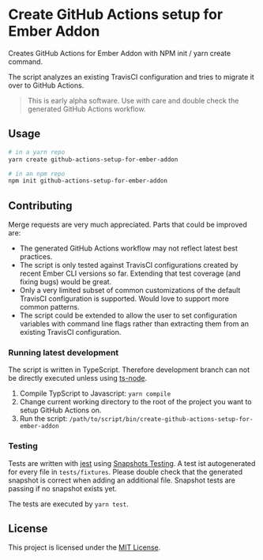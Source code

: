 # Create GitHub Actions setup for Ember Addon

Creates GitHub Actions for Ember Addon with NPM init / yarn create command.

The script analyzes an existing TravisCI configuration and tries to migrate it over to GitHub Actions.

> This is early alpha software. Use with care and double check the generated GitHub Actions workflow.

## Usage

```sh
# in a yarn repo
yarn create github-actions-setup-for-ember-addon

# in an npm repo
npm init github-actions-setup-for-ember-addon
```

## Contributing

Merge requests are very much appreciated. Parts that could be improved are:

- The generated GitHub Actions workflow may not reflect latest best practices.
- The script is only tested against TravisCI configurations created by recent Ember CLI versions so far. Extending that test coverage (and fixing bugs) would be great.
- Only a very limited subset of common customizations of the default TravisCI configuration is supported. Would love to support more common patterns.
- The script could be extended to allow the user to set configuration variables with command line flags rather than extracting them from an existing TravisCI configuration.

### Running latest development

The script is written in TypeScript. Therefore development branch can not be directly executed unless using [ts-node](https://github.com/TypeStrong/ts-node).

1. Compile TypScript to Javascript: `yarn compile`
2. Change current working directory to the root of the project you want to setup GitHub Actions on.
3. Run the script: `/path/to/script/bin/create-github-actions-setup-for-ember-addon`

### Testing

Tests are written with [jest](https://jestjs.io/) using [Snapshots Testing](https://jestjs.io/docs/en/snapshot-testing). A test ist autogenerated for every file in `tests/fixtures`. Please double check that the generated snapshot is correct when adding an additional file. Snapshot tests are passing if no snapshot exists yet.

The tests are executed by `yarn test`.

## License

This project is licensed under the [MIT License](LICENSE.md).

